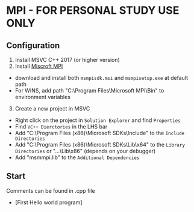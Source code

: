 # MPI - FOR PERSONAL STUDY USE ONLY

## Configuration
1. Install MSVC C++ 2017 (or higher version) 
2. Install [Miscroft MPI](https://docs.microsoft.com/en-us/message-passing-interface/microsoft-mpi)
* download and install both `msmpisdk.msi` and `msmpisetup.exe` at default path
* For WINS, add path "C:\Program Files\Microsoft MPI\Bin\" to environment variables
3. Create a new project in MSVC
* Right click on the project in `Solution Explorer` and find `Properties`
* Find `VC++ Dierctories` in the LHS bar
* Add "C:\Program Files (x86)\Microsoft SDKs\Include" to the `Include Directories`
* Add "C:\Program Files (x86)\Microsoft SDKs\Lib\x64" to the `Library Directories`
or "...\Lib\x86" (depends on your debugger) 
* Add "msmmpi.lib" to the `Additional Dependencies`

## Start
Comments can be found in .cpp file

* [First Hello world program]
